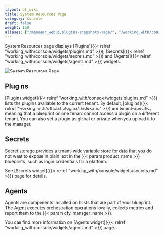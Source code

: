 ```yaml
---
layout: bt_wiki
title: System Resources Page
category: Console
draft: false
weight: 150
aliases: ["/manager_webui/plugins-snapshots-page/", "/working_with/console/plugins-snapshots-page/", "/working_with/console/system-resources-page/"]
---
```


System Resources page displays [Plugins]({{< relref "working_with/console/widgets/plugins.md" >}}), [Secrets]({{< relref "working_with/console/widgets/secrets.md" >}}) and [Agents]({{< relref "working_with/console/widgets/agents.md" >}}) widgets.

![System Resources Page]( /images/ui/pages/system-resources-page.png )


## Plugins

[Plugins widget]({{< relref "working_with/console/widgets/plugins.md" >}}) lists the plugins available to the current tenant.
By default, [plugins]({{< relref "working_with/official_plugins/_index.md" >}}) are tenant-specific, meaning that a blueprint on one tenant cannot access a plugin on a different tenant. You can also set a plugin as global or private when you upload it to the manager.


## Secrets

Secret storage provides a tenant-wide variable store for data that you do not want to expose in plain text in the {{< param product_name >}} blueprints, such as login credentials for a platform.

See [Secrets widget]({{< relref "working_with/console/widgets/secrets.md" >}}) page for details.


## Agents

Agents are components installed on hosts that are part of your blueprint. The Agent executes orchestration operations locally, collects metrics and report them to the {{< param cfy_manager_name >}}.

You can find more information on [Agents widget]({{< relref "working_with/console/widgets/agents.md" >}}) page.
